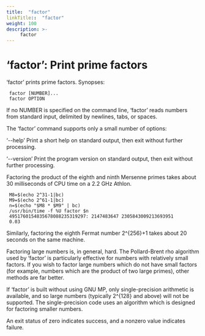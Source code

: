 ```yaml
---
title:  "factor"
linkTitle::  "factor"
weight: 100
description: >-
     factor
---
```


# ‘factor’: Print prime factors

‘factor’ prints prime factors. Synopses:

``` 
 factor [NUMBER]...
 factor OPTION
```

If no NUMBER is specified on the command line, ‘factor’ reads numbers
from standard input, delimited by newlines, tabs, or spaces.

The ‘factor’ command supports only a small number of options:

‘--help’ Print a short help on standard output, then exit without
further processing.

‘--version’ Print the program version on standard output, then exit
without further processing.

Factoring the product of the eighth and ninth Mersenne primes takes
about 30 milliseconds of CPU time on a 2.2 GHz Athlon.

``` 
 M8=$(echo 2^31-1|bc)
 M9=$(echo 2^61-1|bc)
 n=$(echo "$M8 * $M9" | bc)
 /usr/bin/time -f %U factor $n
 4951760154835678088235319297: 2147483647 2305843009213693951
 0.03
```

Similarly, factoring the eighth Fermat number 2^{256}+1 takes about 20
seconds on the same machine.

Factoring large numbers is, in general, hard. The Pollard-Brent rho
algorithm used by ‘factor’ is particularly effective for numbers with
relatively small factors. If you wish to factor large numbers which do
not have small factors (for example, numbers which are the product of
two large primes), other methods are far better.

If ‘factor’ is built without using GNU MP, only single-precision
arithmetic is available, and so large numbers (typically 2^{128} and
above) will not be supported. The single-precision code uses an
algorithm which is designed for factoring smaller numbers.

An exit status of zero indicates success, and a nonzero value indicates
failure.
